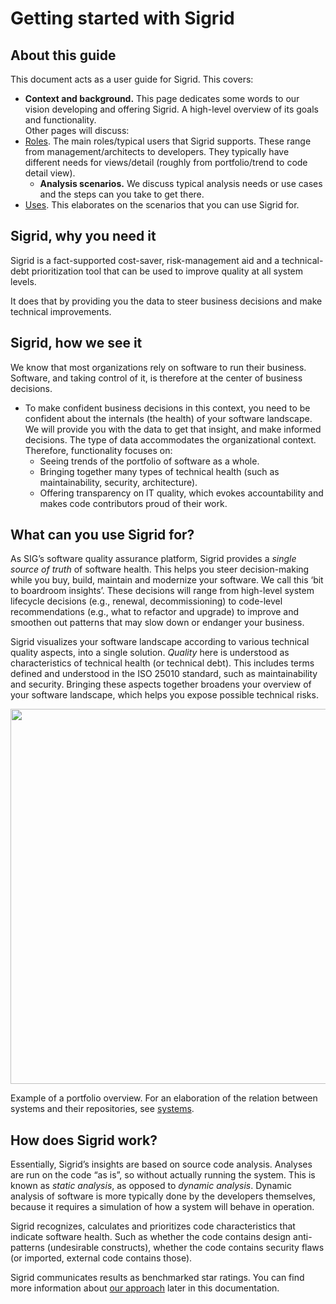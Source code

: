 Getting started with Sigrid
===========================

## About this guide 

This document acts  as a user guide for Sigrid. This covers:

* **Context and background.** This page dedicates some words to our vision developing and offering Sigrid. A high-level overview of its goals and functionality.  
Other pages will discuss:
* [Roles](../getting-started/roles.md). The main roles/typical users that Sigrid supports. These range from management/architects to developers. They typically have different needs for views/detail (roughly from portfolio/trend to code detail view). 
  + **Analysis scenarios.** We discuss typical analysis needs or use cases and the steps can you take to get there.
* [Uses](../getting-started/uses.md). This elaborates on the scenarios that you can use Sigrid for. 

## Sigrid, why you need it

Sigrid is a fact-supported cost-saver, risk-management aid and a technical-debt prioritization tool that can be used to improve quality at all system levels. 

It does that by providing you the data to steer business decisions and make technical improvements.

## Sigrid, how we see it 

We know that most organizations rely on software to run their business. Software, and taking control of it, is therefore at the center of business decisions.

* To make confident business decisions in this context, you need to be confident about the internals (the health) of your software landscape. We will provide you with the data to get that insight, and make informed decisions. The type of data accommodates the organizational context. Therefore, functionality focuses on:
  + Seeing trends of the portfolio of software as a whole.
  + Bringing together many types of technical health (such as maintainability, security, architecture).
  + Offering transparency on IT quality, which evokes accountability and makes code contributors proud of their work.

## What can you use Sigrid for?

As SIG’s software quality assurance platform, Sigrid provides a *single source of truth* of software health. This helps you steer decision-making while you buy, build, maintain and modernize your software. We call this ‘bit to boardroom insights’. These decisions will range from high-level system lifecycle decisions (e.g., renewal, decommissioning) to code-level recommendations (e.g., what to refactor and upgrade) to improve and smoothen out patterns that may slow down or endanger your business.

Sigrid visualizes your software landscape according to various technical quality aspects, into a single solution. *Quality* here is understood as characteristics of technical health (or technical debt). This includes terms defined and understood in the ISO 25010 standard, such as maintainability and security. Bringing these aspects together broadens your overview of your software landscape, which helps you expose possible technical risks. 

<img src="../images/portfolio-systems.png" width="600" />

Example of a portfolio overview. For an elaboration of the relation between systems and their repositories, see [systems](../organization-integration/systems.md).

## How does Sigrid work?

Essentially, Sigrid’s insights are based on source code analysis. Analyses are run on the code “as is”, so without actually running the system. This is known as *static analysis*, as opposed to *dynamic analysis*. Dynamic analysis of software is more typically done by the developers themselves, because it requires a simulation of how a system will behave in operation.

Sigrid recognizes, calculates and prioritizes code characteristics that indicate software health. Such as whether the code contains design anti-patterns (undesirable constructs), whether the code contains security flaws (or imported, external code contains those).  

Sigrid communicates results as benchmarked star ratings. You can find more information about [our approach](approach.md) later in this documentation.
